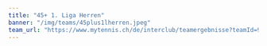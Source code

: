 ```yaml
---
title: "45+ 1. Liga Herren"
banner: "/img/teams/45plus1lherren.jpeg"
team_url: "https://www.mytennis.ch/de/interclub/teamergebnisse?teamId=9907"
---
```

